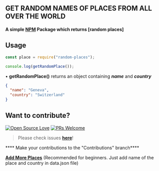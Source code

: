 ## GET RANDOM NAMES OF PLACES FROM ALL OVER THE WORLD

#### A simple [NPM](https://www.npmjs.com/package/random-places) Package which returns [random places]

## Usage

```js
const place = require("random-places");

console.log(getRandomPlace());
```

• <b> getRandomPlace()</b> returns an object containing <b><i>name</i></b> and <b><i>country</i></b>
</br>

```json
{
  "name": "Geneva",
  "country": "Switzerland"
}
```

## Want to contribute?

[![Open Source Love](https://badges.frapsoft.com/os/v2/open-source.svg?v=103)](https://github.com/Gautam-Arora24) [![PRs Welcome](https://img.shields.io/badge/PRs-welcome-brightgreen.svg?style=flat&logo=github)](https://github.com/Gautam-Arora24/random-places/pulls)

> Please check issues **[here](https://github.com/Gautam-Arora24/random-places/issues)**!


**** Make your contributions to the "Contributions" branch****

**[Add More Places](https://github.com/Gautam-Arora24/random-places/pulls/)** (Recommended for beginners. Just add name of the place and country in data.json file)
